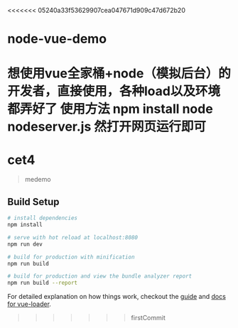 <<<<<<< 05240a33f53629907cea047671d909c47d672b20
# node-vue-demo
想使用vue全家桶+node（模拟后台）的开发者，直接使用，各种load以及环境都弄好了
使用方法 npm install 
        node nodeserver.js
       然打开网页运行即可
=======
# cet4

> medemo

## Build Setup

``` bash
# install dependencies
npm install

# serve with hot reload at localhost:8080
npm run dev

# build for production with minification
npm run build

# build for production and view the bundle analyzer report
npm run build --report
```

For detailed explanation on how things work, checkout the [guide](http://vuejs-templates.github.io/webpack/) and [docs for vue-loader](http://vuejs.github.io/vue-loader).
>>>>>>> firstCommit
